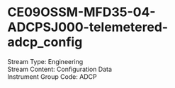 # CE09OSSM-MFD35-04-ADCPSJ000-telemetered-adcp_config

Stream Type: Engineering<br>
Stream Content: Configuration Data<br>
Instrument Group Code: ADCP<br>

